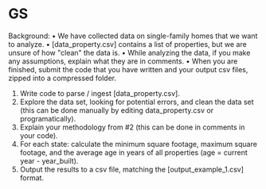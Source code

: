 # GS

Background:
• We have collected data on single-family homes that we want to analyze.
• [data_property.csv] contains a list of properties, but we are unsure of how "clean" the data is.
• While analyzing the data, if you make any assumptions, explain what they are in comments.
• When you are finished, submit the code that you have written and your output csv files, zipped into a compressed folder.

1. Write code to parse / ingest [data_property.csv].
2. Explore the data set, looking for potential errors, and clean the data set (this can be done manually by editing data_property.csv or programatically).
3. Explain your methodology from #2 (this can be done in comments in your code).
4. For each state: calculate the minimum square footage, maximum square footage, and the average age in years of all properties (age = current year - year_built).
5. Output the results to a csv file, matching the [output_example_1.csv] format.
